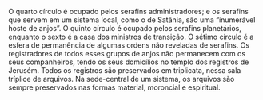 ﻿O quarto círculo é ocupado pelos serafins administradores; e os serafins que servem em um sistema local, como o de Satânia, são uma “inumerável hoste de anjos”. O quinto círculo é ocupado pelos serafins planetários, enquanto o sexto é a casa dos ministros de transição. O sétimo círculo é a esfera de permanência de algumas ordens não reveladas de serafins. Os registradores de todos esses grupos de anjos não permanecem com os seus companheiros, tendo os seus domicílios no templo dos registros de Jerusém. Todos os registros são preservados em triplicata, nessa sala tríplice de arquivos. Na sede-central de um sistema, os arquivos são sempre preservados nas formas material, moroncial e espiritual.